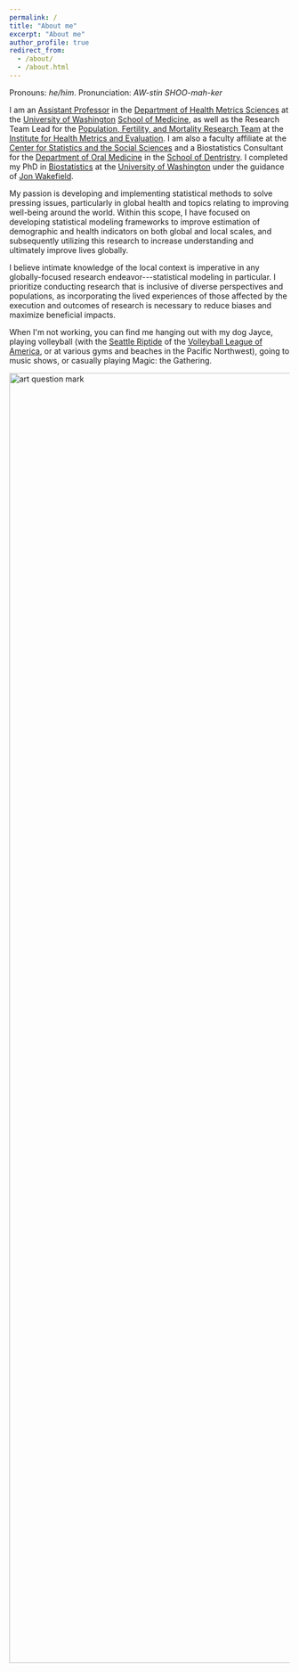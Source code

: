 ```yaml
---
permalink: /
title: "About me"
excerpt: "About me"
author_profile: true
redirect_from:
  - /about/
  - /about.html
---
```


Pronouns: _he/him_. Pronunciation: _AW-stin SHOO-mah-ker_

I am an [Assistant Professor](https://depts.washington.edu/healthms/people/austin-schumacher/) in the [Department of Health Metrics Sciences](https://depts.washington.edu/healthms/) at the [University of Washington](https://www.washington.edu/) [School of Medicine](https://www.uwmedicine.org/school-of-medicine), as well as the Research Team Lead for the [Population, Fertility, and Mortality Research Team](https://www.healthdata.org/about/people/austin-schumacher) at the [Institute for Health Metrics and Evaluation](https://www.healthdata.org/). I am also a faculty affiliate at the [Center for Statistics and the Social Sciences](https://csss.uw.edu/) and a Biostatistics Consultant for the [Department of Oral Medicine](https://dental.washington.edu/dept-oral-med/) in the [School of Dentristry](https://dental.washington.edu/). I completed my PhD in [Biostatistics](https://www.biostat.washington.edu/) at the [University of Washington](https://www.washington.edu/) under the guidance of [Jon Wakefield](https://faculty.washington.edu/jonno/).

My passion is developing and implementing statistical methods to solve pressing issues, particularly in global health and topics relating to improving well-being around the world. Within this scope, I have focused on developing statistical modeling frameworks to improve estimation of demographic and health indicators on both global and local scales, and subsequently utilizing this research to increase understanding and ultimately improve lives globally.

I believe intimate knowledge of the local context is imperative in any globally-focused research endeavor---statistical modeling in particular. I prioritize conducting research that is inclusive of diverse perspectives and populations, as incorporating the lived experiences of those affected by the execution and outcomes of research is necessary to reduce biases and maximize beneficial impacts.

When I'm not working, you can find me hanging out with my dog Jayce, playing volleyball (with the [Seattle Riptide](https://www.instagram.com/riptide_mens_volleyball_club/) of the [Volleyball League of America](https://www.usavla.com/), or at various gyms and beaches in the Pacific Northwest), going to music shows, or casually playing Magic: the Gathering.

<img src="https://aeschuma.github.io/images/jayce-and-austin.jpg" title="Austin and Jayce" id="id" class="class" width="3088" height="2316" alt="art question mark" />
